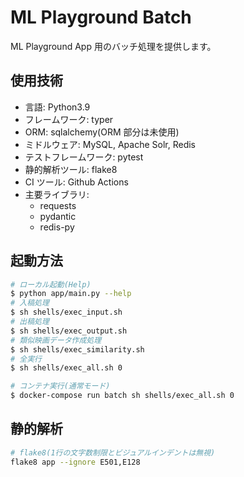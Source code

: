 # ML Playground Batch

ML Playground App 用のバッチ処理を提供します。

## 使用技術

- 言語: Python3.9
- フレームワーク: typer
- ORM: sqlalchemy(ORM 部分は未使用)
- ミドルウェア: MySQL, Apache Solr, Redis
- テストフレームワーク: pytest
- 静的解析ツール: flake8
- CI ツール: Github Actions
- 主要ライブラリ:
  - requests
  - pydantic
  - redis-py

## 起動方法

```bash
# ローカル起動(Help)
$ python app/main.py --help
# 入稿処理
$ sh shells/exec_input.sh
# 出稿処理
$ sh shells/exec_output.sh
# 類似映画データ作成処理
$ sh shells/exec_similarity.sh
# 全実行
$ sh shells/exec_all.sh 0

# コンテナ実行(通常モード)
$ docker-compose run batch sh shells/exec_all.sh 0
```

## 静的解析

```bash
# flake8(1行の文字数制限とビジュアルインデントは無視)
flake8 app --ignore E501,E128
```
